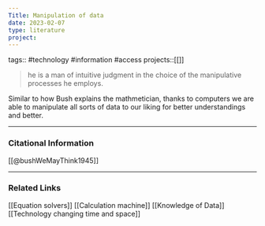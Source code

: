 ```yaml
---
Title: Manipulation of data
date: 2023-02-07
type: literature
project:
---
```

tags:: #technology #information #access
projects::[[]]

> he is a man of intuitive judgment in the choice of the manipulative processes he employs.

Similar to how Bush explains the mathmetician, thanks to computers we are able to manipulate all sorts of data to our liking for better understandings and better.

---
### Citational Information

[[@bushWeMayThink1945]]

---

### Related Links

[[Equation solvers]]
[[Calculation machine]]
[[Knowledge of Data]]
[[Technology changing time and space]]